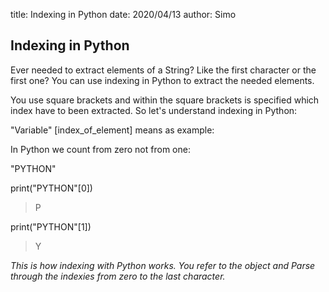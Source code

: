 title: Indexing in Python
date: 2020/04/13
author: Simo

## Indexing in Python

Ever needed to extract elements of a String? Like the first character or the first one?
You can use indexing in Python to extract the needed elements.

You use square brackets and within the square brackets is specified which index have to been extracted.
So let's understand indexing in Python:

"Variable" [index_of_element] means as example:

In Python we count from zero not from one:

"PYTHON"

print("PYTHON"[0])
> P

print("PYTHON"[1])
> Y


*This is how indexing with Python works. You refer to the object and Parse through the indexies from zero to the last character.*

